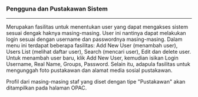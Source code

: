### Pengguna dan Pustakawan Sistem
<hr>
Merupakan fasilitas untuk menentukan user yang dapat mengakses sistem sesuai dengak haknya masing-masing. User ini nantinya dapat melakukan login sesuai dengan username dan passwordnya masing-masing. Dalam menu ini terdapat beberapa fasilitas: Add New User (menambah user), Users List (melihat daftar user), Search (mencari user), Edit dan delete user. Untuk menambah user baru, klik Add New User, kemudian isikan Login Username, Real Name, Groups, Password. Selain itu, adapula fasilitas untuk mengunggah foto pustakawan dan alamat media sosial pustakawan.

Profil dari masing-masing staf yang diset dengan tipe "Pustakawan" akan ditampilkan pada halaman OPAC.
